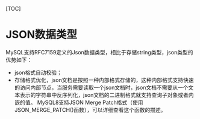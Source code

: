 [TOC]
# JSON数据类型
MySQL支持RFC7159定义的Json数据类型，相比于存储string类型，json类型的优势如下：
- json格式自动校验；
- 存储格式优化，json文档是按照一种内部格式存储的，这种内部格式支持快速的访问内部节点，当服务需要读取一个json文档时，json文档不需要从一个文本表示的字符串中反序列化，json文档的二进制格式就支持查询子对象或者内嵌的值。
MySQL8支持JSON Merge Patch格式（使用JSON_MERGE_PATCH()函数），可以详细查看这个函数的描述。

